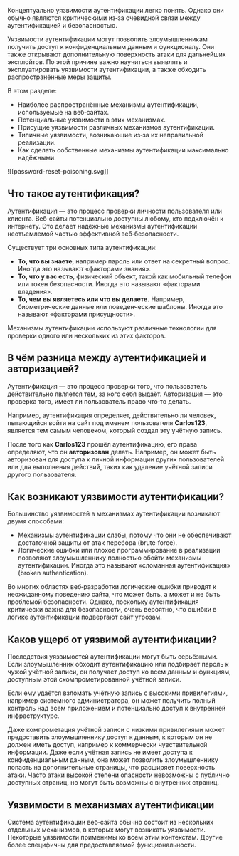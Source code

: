 Концептуально уязвимости аутентификации легко понять. Однако они обычно являются критическими из‑за очевидной связи между аутентификацией и безопасностью.

Уязвимости аутентификации могут позволить злоумышленникам получить доступ к конфиденциальным данным и функционалу. Они также открывают дополнительную поверхность атаки для дальнейших эксплойтов. По этой причине важно научиться выявлять и эксплуатировать уязвимости аутентификации, а также обходить распространённые меры защиты.

В этом разделе:

- Наиболее распространённые механизмы аутентификации, используемые на веб‑сайтах.
- Потенциальные уязвимости в этих механизмах.
- Присущие уязвимости различных механизмов аутентификации.
- Типичные уязвимости, возникающие из‑за их неправильной реализации.
- Как сделать собственные механизмы аутентификации максимально надёжными.

![[password-reset-poisoning.svg]]

## Что такое аутентификация?

Аутентификация — это процесс проверки личности пользователя или клиента. Веб‑сайты потенциально доступны любому, кто подключён к интернету. Это делает надёжные механизмы аутентификации неотъемлемой частью эффективной веб‑безопасности.

Существует три основных типа аутентификации:

- **То, что вы знаете**, например пароль или ответ на секретный вопрос. Иногда это называют «факторами знания».
- **То, что у вас есть**, физический объект, такой как мобильный телефон или токен безопасности. Иногда это называют «факторами владения».
- **То, чем вы являетесь или что вы делаете.** Например, биометрические данные или поведенческие шаблоны. Иногда это называют «факторами присущности».

Механизмы аутентификации используют различные технологии для проверки одного или нескольких из этих факторов.

## В чём разница между аутентификацией и авторизацией?

Аутентификация — это процесс проверки того, что пользователь действительно является тем, за кого себя выдаёт. Авторизация — это проверка того, имеет ли пользователь право что‑то делать.

Например, аутентификация определяет, действительно ли человек, пытающийся войти на сайт под именем пользователя **Carlos123**, является тем самым человеком, который создал эту учётную запись.

После того как **Carlos123** прошёл аутентификацию, его права определяют, что он **авторизован** делать. Например, он может быть авторизован для доступа к личной информации других пользователей или для выполнения действий, таких как удаление учётной записи другого пользователя.

## Как возникают уязвимости аутентификации?

Большинство уязвимостей в механизмах аутентификации возникают двумя способами:

- Механизмы аутентификации слабы, потому что они не обеспечивают достаточной защиты от атак перебора (brute‑force).
- Логические ошибки или плохое программирование в реализации позволяют злоумышленнику полностью обойти механизмы аутентификации. Иногда это называют «сломанная аутентификация» (broken authentication).

Во многих областях веб‑разработки логические ошибки приводят к неожиданному поведению сайта, что может быть, а может и не быть проблемой безопасности. Однако, поскольку аутентификация критически важна для безопасности, очень вероятно, что ошибки в логике аутентификации подвергают сайт угрозам.

## Каков ущерб от уязвимой аутентификации?

Последствия уязвимостей аутентификации могут быть серьёзными. Если злоумышленник обходит аутентификацию или подбирает пароль к чужой учётной записи, он получает доступ ко всем данным и функциям, доступным этой скомпрометированной учётной записи.

Если ему удаётся взломать учётную запись с высокими привилегиями, например системного администратора, он может получить полный контроль над всем приложением и потенциально доступ к внутренней инфраструктуре.

Даже компрометация учётной записи с низкими привилегиями может предоставить злоумышленнику доступ к данным, к которым он не должен иметь доступ, например к коммерчески чувствительной информации. Даже если учётная запись не имеет доступа к конфиденциальным данным, она может позволить злоумышленнику попасть на дополнительные страницы, что расширяет поверхность атаки. Часто атаки высокой степени опасности невозможны с публично доступных страниц, но могут быть возможны с внутренних страниц.

## Уязвимости в механизмах аутентификации

Система аутентификации веб‑сайта обычно состоит из нескольких отдельных механизмов, в которых могут возникать уязвимости. Некоторые уязвимости применимы ко всем этим контекстам. Другие более специфичны для предоставляемой функциональности.